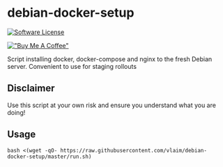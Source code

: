 # debian-docker-setup

[![Software License][ico-license]](LICENSE.md)

[!["Buy Me A Coffee"](https://www.buymeacoffee.com/assets/img/custom_images/orange_img.png)](https://www.buymeacoffee.com/vlaim)

Script installing docker, docker-compose and nginx to the fresh Debian server. Convenient to use for staging rollouts

## Disclaimer 

Use this script at your own risk and ensure you understand what you are doing!


## Usage

```
bash <(wget -qO- https://raw.githubusercontent.com/vlaim/debian-docker-setup/master/run.sh)
```

[ico-license]: https://img.shields.io/badge/license-unlicensed-brightgreen.svg?style=flat-square
